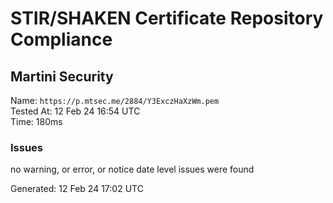 # STIR/SHAKEN Certificate Repository Compliance

## Martini Security

Name: `https://p.mtsec.me/2884/Y3ExczHaXzWm.pem`\
Tested At: 12 Feb 24 16:54 UTC\
Time: 180ms

### Issues

no warning, or error, or notice date level issues were found

Generated: 12 Feb 24 17:02 UTC